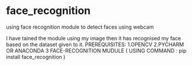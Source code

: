 # face_recognition
using face recognition module to detect faces using webcam

I have tained the module using my image then it has recognised my face based on the dataset given to it.
PREREQUISITES:
1.OPENCV 
2.PYCHARM OR ANACONDA 
3 FACE-RECOGNITION MUDULE ( USING COMMAND : pip install face_recognition )

